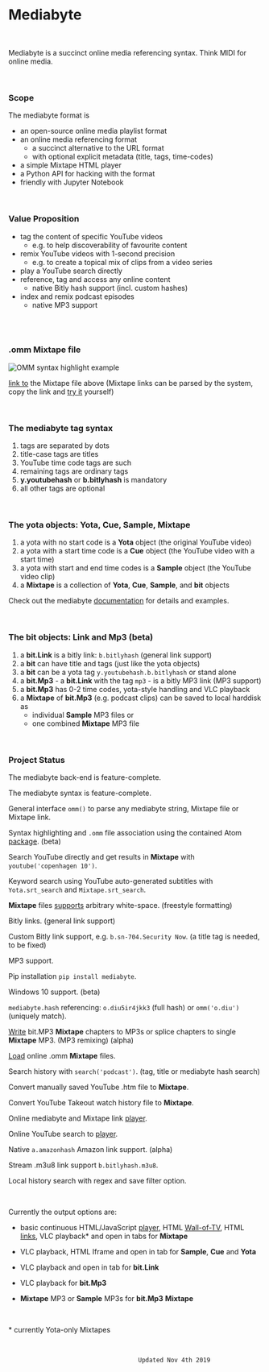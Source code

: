 


# Mediabyte 

<br>

Mediabyte is a succinct online media referencing syntax. Think MIDI for online media.

<br>

### Scope
The mediabyte format is
- an open-source online media playlist format
- an online media referencing format 
  - a succinct alternative to the URL format
  - with optional explicit metadata (title, tags, time-codes)
- a simple Mixtape HTML player
- a Python API for hacking with the format
- friendly with Jupyter Notebook

<br>

### Value Proposition

- tag the content of specific YouTube videos
  - e.g. to help discoverability of favourite content
- remix YouTube videos with 1-second precision 
  - e.g. to create a topical mix of clips from a video series
- play a YouTube search directly
- reference, tag and access any online content
  - native Bitly hash support (incl. custom hashes)
- index and remix podcast episodes
  - native MP3 support

<br>




<br>


### .omm Mixtape file

![OMM syntax highlight example](https://v1d.dk/omm/omm_syntax_highlight.jpg)

[link to](https://v1d.dk/omm/mixtape24.omm) the Mixtape file above (Mixtape links can be parsed by the system, copy the link and [try it](http://skillporn.tv/) yourself)

<br>


### The mediabyte tag syntax

1. tags are separated by dots
2. title-case tags are titles
3. YouTube time code tags are such
4. remaining tags are ordinary tags
5. **y.youtubehash** or **b.bitlyhash** is mandatory
6. all other tags are optional

<br>


### The yota objects: Yota, Cue, Sample, Mixtape

1. a yota with no start code is a **Yota** object (the original YouTube video)
2. a yota with a start time code is a **Cue** object (the YouTube video with a start time)
3. a yota with start and end time codes is a **Sample** object (the YouTube video clip)
4. a **Mixtape** is a collection of **Yota**, **Cue**, **Sample**, and **bit** objects



Check out the mediabyte [documentation](https://github.com/taext/mediabyte/blob/master/user_guide/README.md) for details and examples.

<br>

### The bit objects: Link and Mp3 (beta)

1. a **bit.Link** is a bitly link: `b.bitlyhash` (general link support)
2. a **bit** can have title and tags (just like the yota objects)
3. a **bit** can be a yota tag `y.youtubehash.b.bitlyhash` or stand alone
2. a **bit.Mp3** - a **bit.Link** with the tag `mp3` - is a bitly MP3 link (MP3 support)
3. a **bit.Mp3** has 0-2 time codes, yota-style handling and VLC playback
4. a **Mixtape** of **bit.Mp3** (e.g. podcast clips) can be saved to local harddisk as
    - individual **Sample** MP3 files or
    - one combined **Mixtape** MP3 file



<br>


### Project Status

The mediabyte back-end is feature-complete.

The mediabyte syntax is feature-complete.

General interface `omm()` to parse any mediabyte string, Mixtape file or Mixtape link.

Syntax highlighting and `.omm` file association using the contained Atom [package](https://github.com/taext/mediabyte/tree/master/atomSyntaxHighlighting). (beta)

Search YouTube directly and get results in **Mixtape** with `youtube('copenhagen 10')`.

Keyword search using YouTube auto-generated subtitles with `Yota.srt_search` and `Mixtape.srt_search`.

**Mixtape** files [supports](https://github.com/taext/mediabyte/blob/master/user_guide/Demo:%20Mixtape%20Arbitrary%20White-Space.ipynb) arbitrary white-space. (freestyle formatting)

Bitly links. (general link support)

Custom Bitly link support, e.g. `b.sn-704.Security Now`. (a title tag is needed, to be fixed)

MP3 support.

Pip installation `pip install mediabyte`.

Windows 10 support. (beta)

`mediabyte.hash` referencing: `o.diu5ir4jkk3` (full hash) or `omm('o.diu')` (uniquely match).

[Write](https://github.com/taext/mediabyte/blob/master/user_guide/Demo:%20bit.Mp3%20Mixtape%20Cutting.ipynb)  bit.MP3 **Mixtape** chapters to MP3s or splice chapters to single **Mixtape** MP3. (MP3 remixing) (alpha)

[Load](https://github.com/taext/mediabyte/blob/master/user_guide/Demo:%20Online%20.omm%20support.ipynb) online .omm **Mixtape** files.

Search history with `search('podcast')`. (tag, title or mediabyte hash search)

Convert manually saved YouTube .htm file to **Mixtape**.

Convert YouTube Takeout watch history file to **Mixtape**.

Online mediabyte and Mixtape link [player](http://skillporn.tv/).

Online YouTube search to [player](http://skillporn.tv/search).

Native `a.amazonhash` Amazon link support. (alpha)

Stream .m3u8 link support `b.bitlyhash.m3u8`.

Local history search with regex and save filter option.

<br>

Currently the output options are: 

- basic continuous HTML/JavaScript [player](https://v1d.dk/yno/mix22.htm), HTML [Wall-of-TV](https://v1d.dk/yno/mix22_iframe.htm), HTML [links](https://v1d.dk/yno/mix22_html.htm), VLC playback* and open in tabs for **Mixtape**

- VLC playback, HTML Iframe and open in tab for **Sample**, **Cue**
  and **Yota**

- VLC playback and open in tab for **bit.Link**

- VLC playback for **bit.Mp3**

- **Mixtape** MP3 or **Sample** MP3s for **bit.Mp3** **Mixtape**

<br>

\* currently Yota-only Mixtapes


<br>


                                        Updated Nov 4th 2019
